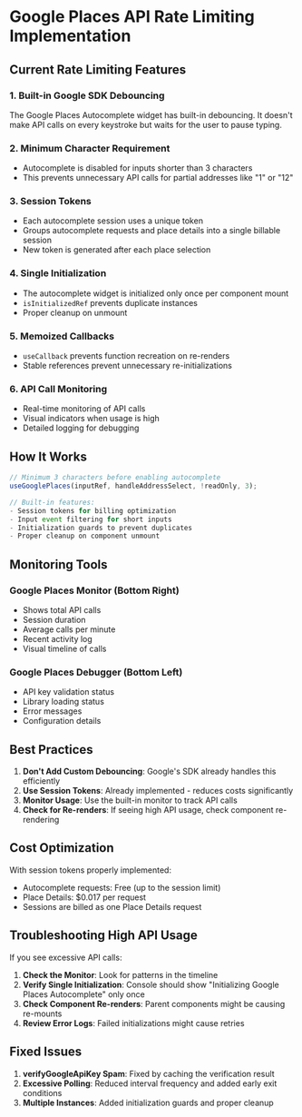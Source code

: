 # Google Places API Rate Limiting Implementation

## Current Rate Limiting Features

### 1. **Built-in Google SDK Debouncing**
The Google Places Autocomplete widget has built-in debouncing. It doesn't make API calls on every keystroke but waits for the user to pause typing.

### 2. **Minimum Character Requirement**
- Autocomplete is disabled for inputs shorter than 3 characters
- This prevents unnecessary API calls for partial addresses like "1" or "12"

### 3. **Session Tokens**
- Each autocomplete session uses a unique token
- Groups autocomplete requests and place details into a single billable session
- New token is generated after each place selection

### 4. **Single Initialization**
- The autocomplete widget is initialized only once per component mount
- `isInitializedRef` prevents duplicate instances
- Proper cleanup on unmount

### 5. **Memoized Callbacks**
- `useCallback` prevents function recreation on re-renders
- Stable references prevent unnecessary re-initializations

### 6. **API Call Monitoring**
- Real-time monitoring of API calls
- Visual indicators when usage is high
- Detailed logging for debugging

## How It Works

```javascript
// Minimum 3 characters before enabling autocomplete
useGooglePlaces(inputRef, handleAddressSelect, !readOnly, 3);

// Built-in features:
- Session tokens for billing optimization
- Input event filtering for short inputs
- Initialization guards to prevent duplicates
- Proper cleanup on component unmount
```

## Monitoring Tools

### Google Places Monitor (Bottom Right)
- Shows total API calls
- Session duration
- Average calls per minute
- Recent activity log
- Visual timeline of calls

### Google Places Debugger (Bottom Left)
- API key validation status
- Library loading status
- Error messages
- Configuration details

## Best Practices

1. **Don't Add Custom Debouncing**: Google's SDK already handles this efficiently
2. **Use Session Tokens**: Already implemented - reduces costs significantly
3. **Monitor Usage**: Use the built-in monitor to track API calls
4. **Check for Re-renders**: If seeing high API usage, check component re-rendering

## Cost Optimization

With session tokens properly implemented:
- Autocomplete requests: Free (up to the session limit)
- Place Details: $0.017 per request
- Sessions are billed as one Place Details request

## Troubleshooting High API Usage

If you see excessive API calls:

1. **Check the Monitor**: Look for patterns in the timeline
2. **Verify Single Initialization**: Console should show "Initializing Google Places Autocomplete" only once
3. **Check Component Re-renders**: Parent components might be causing re-mounts
4. **Review Error Logs**: Failed initializations might cause retries

## Fixed Issues

1. **verifyGoogleApiKey Spam**: Fixed by caching the verification result
2. **Excessive Polling**: Reduced interval frequency and added early exit conditions
3. **Multiple Instances**: Added initialization guards and proper cleanup